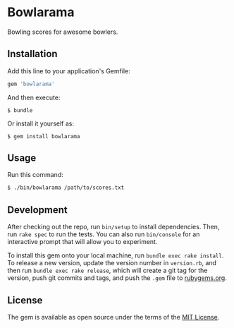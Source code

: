 # Bowlarama

Bowling scores for awesome bowlers.

## Installation

Add this line to your application's Gemfile:

```ruby
gem 'bowlarama'
```

And then execute:

    $ bundle

Or install it yourself as:

    $ gem install bowlarama

## Usage

Run this command:

```bash
$ ./bin/bowlarama /path/to/scores.txt
```

## Development

After checking out the repo, run `bin/setup` to install dependencies. Then, run `rake spec` to run the tests. You can also run `bin/console` for an interactive prompt that will allow you to experiment.

To install this gem onto your local machine, run `bundle exec rake install`. To release a new version, update the version number in `version.rb`, and then run `bundle exec rake release`, which will create a git tag for the version, push git commits and tags, and push the `.gem` file to [rubygems.org](https://rubygems.org).


## License

The gem is available as open source under the terms of the [MIT License](https://opensource.org/licenses/MIT).
